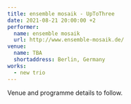 ```yaml
---
title: ensemble mosaik - UpToThree
date: 2021-08-21 20:00:00 +2
performer:
  name: ensemble mosaik
  url: http://www.ensemble-mosaik.de/
venue:
  name: TBA
  shortaddress: Berlin, Germany
works:
  - new trio
---
```

Venue and programme details to follow.
